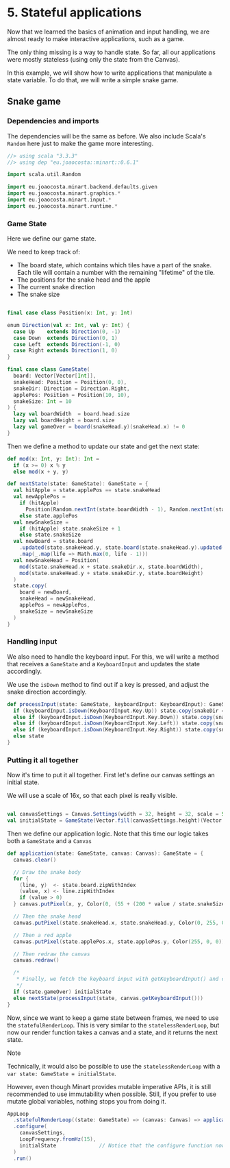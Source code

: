 # 5. Stateful applications

Now that we learned the basics of animation and input handling, we are almost ready to make interactive applications, such as a game.

The only thing missing is a way to handle state. So far, all our applications were mostly stateless (using only the state from the Canvas).

In this example, we will show how to write applications that manipulate a state variable. To do that, we will write a simple snake game.

## Snake game

### Dependencies and imports

The dependencies will be the same as before. We also include Scala's `Random` here just to make the game more interesting.

```scala
//> using scala "3.3.3"
//> using dep "eu.joaocosta::minart::0.6.1"

import scala.util.Random

import eu.joaocosta.minart.backend.defaults.given
import eu.joaocosta.minart.graphics.*
import eu.joaocosta.minart.input.*
import eu.joaocosta.minart.runtime.*
```

### Game State

Here we define our game state.

We need to keep track of:
- The board state, which contains which tiles have a part of the snake. Each tile will contain a number with the remaining "lifetime" of the tile.
- The positions for the snake head and the apple
- The current snake direction
- The snake size

```scala

final case class Position(x: Int, y: Int)

enum Direction(val x: Int, val y: Int) {
  case Up    extends Direction(0, -1)
  case Down  extends Direction(0, 1)
  case Left  extends Direction(-1, 0)
  case Right extends Direction(1, 0)
}

final case class GameState(
  board: Vector[Vector[Int]],
  snakeHead: Position = Position(0, 0),
  snakeDir: Direction = Direction.Right,
  applePos: Position = Position(10, 10),
  snakeSize: Int = 10
) {
  lazy val boardWidth  = board.head.size
  lazy val boardHeight = board.size
  lazy val gameOver = board(snakeHead.y)(snakeHead.x) != 0
}
```

Then we define a method to update our state and get the next state:

```scala
def mod(x: Int, y: Int): Int =
  if (x >= 0) x % y
  else mod(x + y, y)

def nextState(state: GameState): GameState = {
  val hitApple = state.applePos == state.snakeHead
  val newApplePos =
    if (hitApple)
      Position(Random.nextInt(state.boardWidth - 1), Random.nextInt(state.boardHeight - 1))
    else state.applePos
  val newSnakeSize =
    if (hitApple) state.snakeSize + 1
    else state.snakeSize
  val newBoard = state.board
    .updated(state.snakeHead.y, state.board(state.snakeHead.y).updated(state.snakeHead.x, state.snakeSize))
    .map(_.map(life => Math.max(0, life - 1)))
  val newSnakeHead = Position(
    mod(state.snakeHead.x + state.snakeDir.x, state.boardWidth),
    mod(state.snakeHead.y + state.snakeDir.y, state.boardHeight)
  )
  state.copy(
    board = newBoard,
    snakeHead = newSnakeHead,
    applePos = newApplePos,
    snakeSize = newSnakeSize
  )
}
```

### Handling input

We also need to handle the keyboard input. For this, we will write a method that receives a `GameState` and a `KeyboardInput` and updates the state accordingly.

We use the `isDown` method to find out if a key is pressed, and adjust the snake direction accordingly.

```scala
def processInput(state: GameState, keyboardInput: KeyboardInput): GameState = {
  if (keyboardInput.isDown(KeyboardInput.Key.Up)) state.copy(snakeDir = Direction.Up)
  else if (keyboardInput.isDown(KeyboardInput.Key.Down)) state.copy(snakeDir = Direction.Down)
  else if (keyboardInput.isDown(KeyboardInput.Key.Left)) state.copy(snakeDir = Direction.Left)
  else if (keyboardInput.isDown(KeyboardInput.Key.Right)) state.copy(snakeDir = Direction.Right)
  else state
}
```

### Putting it all together

Now it's time to put it all together. First let's define our canvas settings an initial state.

We will use a scale of 16x, so that each pixel is really visible.

```scala

val canvasSettings = Canvas.Settings(width = 32, height = 32, scale = Some(16), clearColor = Color(0, 0, 0))
val initialState = GameState(Vector.fill(canvasSettings.height)(Vector.fill(canvasSettings.width)(0)))
```

Then we define our application logic. Note that this time our logic takes both a `GameState` and a `Canvas`

```scala
def application(state: GameState, canvas: Canvas): GameState = {
  canvas.clear()

  // Draw the snake body
  for {
    (line, y)  <- state.board.zipWithIndex
    (value, x) <- line.zipWithIndex
    if (value > 0)
  } canvas.putPixel(x, y, Color(0, (55 + (200 * value / state.snakeSize)), 0))

  // Then the snake head
  canvas.putPixel(state.snakeHead.x, state.snakeHead.y, Color(0, 255, 0))

  // Then a red apple
  canvas.putPixel(state.applePos.x, state.applePos.y, Color(255, 0, 0))

  // Then redraw the canvas
  canvas.redraw()

  /*
   * Finally, we fetch the keyboard input with getKeyboardInput() and compute the new state.
   */
  if (state.gameOver) initialState
  else nextState(processInput(state, canvas.getKeyboardInput()))
}
```

Now, since we want to keep a game state between frames, we need to use the `statefulRenderLoop`.
This is very similar to the `statelessRenderLoop`, but now our render function takes a canvas and a state, and it returns the next state.

> [!NOTE]
> Technically, it would also be possible to use the `statelessRenderLoop` with a `var state: GameState = initialState`.
>
> However, even though Minart provides mutable imperative APIs, it is still recommended to use immutability when possible.
> Still, if you prefer to use mutate global variables, nothing stops you from doing it.

```scala
AppLoop
  .statefulRenderLoop((state: GameState) => (canvas: Canvas) => application(state, canvas))
  .configure(
    canvasSettings,
    LoopFrequency.fromHz(15),
    initialState              // Notice that the configure function now needs an initialState
  )
  .run()
```
